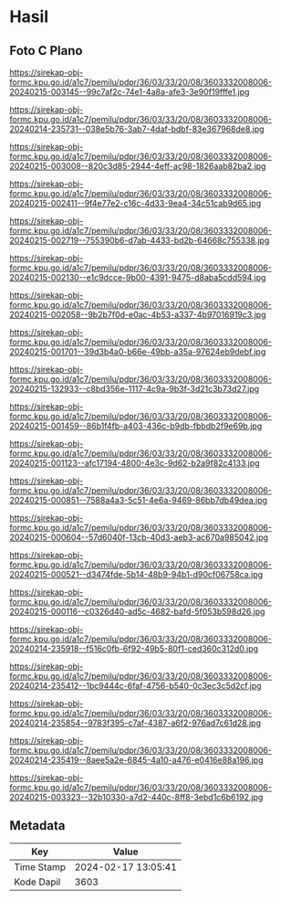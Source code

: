 # Hasil

## Foto C Plano

https://sirekap-obj-formc.kpu.go.id/a1c7/pemilu/pdpr/36/03/33/20/08/3603332008006-20240215-003145--99c7af2c-74e1-4a8a-afe3-3e90f19fffe1.jpg

https://sirekap-obj-formc.kpu.go.id/a1c7/pemilu/pdpr/36/03/33/20/08/3603332008006-20240214-235731--038e5b76-3ab7-4daf-bdbf-83e367968de8.jpg

https://sirekap-obj-formc.kpu.go.id/a1c7/pemilu/pdpr/36/03/33/20/08/3603332008006-20240215-003008--820c3d85-2944-4eff-ac98-1826aab82ba2.jpg

https://sirekap-obj-formc.kpu.go.id/a1c7/pemilu/pdpr/36/03/33/20/08/3603332008006-20240215-002411--9f4e77e2-c16c-4d33-9ea4-34c51cab9d65.jpg

https://sirekap-obj-formc.kpu.go.id/a1c7/pemilu/pdpr/36/03/33/20/08/3603332008006-20240215-002719--755390b6-d7ab-4433-bd2b-64668c755338.jpg

https://sirekap-obj-formc.kpu.go.id/a1c7/pemilu/pdpr/36/03/33/20/08/3603332008006-20240215-002130--e1c9dcce-9b00-4391-9475-d8aba5cdd594.jpg

https://sirekap-obj-formc.kpu.go.id/a1c7/pemilu/pdpr/36/03/33/20/08/3603332008006-20240215-002058--9b2b7f0d-e0ac-4b53-a337-4b97016919c3.jpg

https://sirekap-obj-formc.kpu.go.id/a1c7/pemilu/pdpr/36/03/33/20/08/3603332008006-20240215-001701--39d3b4a0-b66e-49bb-a35a-97624eb9debf.jpg

https://sirekap-obj-formc.kpu.go.id/a1c7/pemilu/pdpr/36/03/33/20/08/3603332008006-20240215-132933--c8bd356e-1117-4c9a-9b3f-3d21c3b73d27.jpg

https://sirekap-obj-formc.kpu.go.id/a1c7/pemilu/pdpr/36/03/33/20/08/3603332008006-20240215-001459--86b1f4fb-a403-436c-b9db-fbbdb2f9e69b.jpg

https://sirekap-obj-formc.kpu.go.id/a1c7/pemilu/pdpr/36/03/33/20/08/3603332008006-20240215-001123--afc17194-4800-4e3c-9d62-b2a9f82c4133.jpg

https://sirekap-obj-formc.kpu.go.id/a1c7/pemilu/pdpr/36/03/33/20/08/3603332008006-20240215-000851--7588a4a3-5c51-4e6a-9469-86bb7db49dea.jpg

https://sirekap-obj-formc.kpu.go.id/a1c7/pemilu/pdpr/36/03/33/20/08/3603332008006-20240215-000604--57d6040f-13cb-40d3-aeb3-ac670a985042.jpg

https://sirekap-obj-formc.kpu.go.id/a1c7/pemilu/pdpr/36/03/33/20/08/3603332008006-20240215-000521--d3474fde-5b14-48b9-94b1-d90cf06758ca.jpg

https://sirekap-obj-formc.kpu.go.id/a1c7/pemilu/pdpr/36/03/33/20/08/3603332008006-20240215-000116--c0326d40-ad5c-4682-bafd-5f053b598d26.jpg

https://sirekap-obj-formc.kpu.go.id/a1c7/pemilu/pdpr/36/03/33/20/08/3603332008006-20240214-235918--f516c0fb-6f92-49b5-80f1-ced360c312d0.jpg

https://sirekap-obj-formc.kpu.go.id/a1c7/pemilu/pdpr/36/03/33/20/08/3603332008006-20240214-235412--1bc9444c-6faf-4756-b540-0c3ec3c5d2cf.jpg

https://sirekap-obj-formc.kpu.go.id/a1c7/pemilu/pdpr/36/03/33/20/08/3603332008006-20240214-235854--9783f395-c7af-4387-a6f2-976ad7c61d28.jpg

https://sirekap-obj-formc.kpu.go.id/a1c7/pemilu/pdpr/36/03/33/20/08/3603332008006-20240214-235419--8aee5a2e-6845-4a10-a476-e0416e88a196.jpg

https://sirekap-obj-formc.kpu.go.id/a1c7/pemilu/pdpr/36/03/33/20/08/3603332008006-20240215-003323--32b10330-a7d2-440c-8ff8-3ebd1c6b6192.jpg


## Metadata

| Key        | Value               |
| ---------- | ------------------- |
| Time Stamp | 2024-02-17 13:05:41 |
| Kode Dapil | 3603                |




